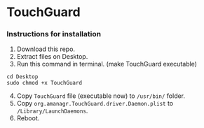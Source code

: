 # TouchGuard

### Instructions for installation

1. Download this repo.
2. Extract files on Desktop.
3. Run this command in terminal. (make TouchGuard executable)
```
cd Desktop
sudo chmod +x TouchGuard
```
4. Copy `TouchGuard` file (executable now) to `/usr/bin/` folder.
5. Copy `org.amanagr.TouchGuard.driver.Daemon.plist` to `/Library/LaunchDaemons`.
6. Reboot.
